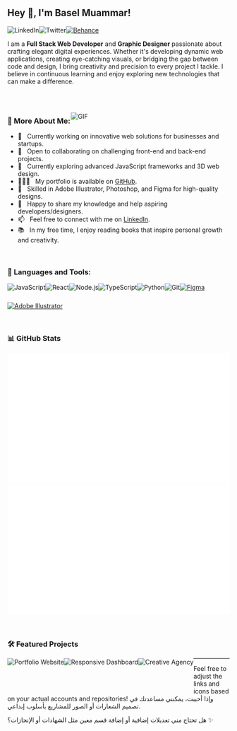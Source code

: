 ## Hey 👋, I'm Basel Muammar!

<a href='https://www.linkedin.com/in/basel-muammar/'><img align='left' alt="LinkedIn" src="https://raw.githubusercontent.com/rahul-jha98/rahul-jha98/561d474902b59c7429ec22bb73e225696c27b202/assets/linkedin.svg" height='18px'/></a>
<a href='https://twitter.com/baselmuammar'><img align='left' alt="Twitter" src="https://raw.githubusercontent.com/rahul-jha98/rahul-jha98/561d474902b59c7429ec22bb73e225696c27b202/assets/twitter.svg" height='18px'/></a>
<a href='https://www.behance.net/baselmuammar'><img alt="Behance" src="https://raw.githubusercontent.com/rahul-jha98/rahul-jha98/561d474902b59c7429ec22bb73e225696c27b202/assets/behance.svg" height='18px'/></a>

I am a **Full Stack Web Developer** and **Graphic Designer** passionate about crafting elegant digital experiences. Whether it's developing dynamic web applications, creating eye-catching visuals, or bridging the gap between code and design, I bring creativity and precision to every project I tackle. I believe in continuous learning and enjoy exploring new technologies that can make a difference.

<br/><br/>

<img align="right" alt="GIF" src="https://raw.githubusercontent.com/rahul-jha98/rahul-jha98/main/techstack.gif" width="360px"/>

### 🧐 More About Me:

- 🔭 &nbsp; Currently working on innovative web solutions for businesses and startups.
- 🤝 &nbsp; Open to collaborating on challenging front-end and back-end projects.
- 🌱 &nbsp; Currently exploring advanced JavaScript frameworks and 3D web design.
- 👨🏻‍💻 &nbsp; My portfolio is available on [GitHub](https://github.com/baselmuammar).
- 🎨 &nbsp; Skilled in Adobe Illustrator, Photoshop, and Figma for high-quality designs.
- 💬 &nbsp; Happy to share my knowledge and help aspiring developers/designers.
- 📫 &nbsp; Feel free to connect with me on [LinkedIn](https://www.linkedin.com/in/basel-muammar/).
- 📚 &nbsp; In my free time, I enjoy reading books that inspire personal growth and creativity.

<br/>

### 🔨 Languages and Tools:
<a href="https://developer.mozilla.org/en-US/docs/Web/JavaScript" target="_blank"> <img align="left" alt="JavaScript" height="42px" src="https://raw.githubusercontent.com/rahul-jha98/github_readme_icons/main/language_and_tools/square/javascript/javascript.svg"> </a>
<a href="https://reactjs.org/" target="_blank"> <img align="left" alt="React" height="42px" src="https://raw.githubusercontent.com/rahul-jha98/github_readme_icons/main/language_and_tools/square/react/react.svg"> </a>
<a href="https://nodejs.org" target="_blank"><img align="left" alt="Node.js" height="42px" src="https://raw.githubusercontent.com/rahul-jha98/github_readme_icons/main/language_and_tools/square/node/node.svg"></a>
<a href="https://www.typescriptlang.org/" target="_blank"><img align="left" alt="TypeScript" height="42px" src="https://raw.githubusercontent.com/rahul-jha98/github_readme_icons/main/language_and_tools/square/typescript/typescript.svg"></a>
<a href="https://www.python.org" target="_blank"><img align="left" alt="Python" height="42px" src="https://raw.githubusercontent.com/rahul-jha98/github_readme_icons/main/language_and_tools/square/python/python.svg"></a>
<a href="https://git-scm.com/" target="_blank"><img src="https://raw.githubusercontent.com/rahul-jha98/github_readme_icons/main/language_and_tools/square/git-scm/git-scm.svg" align="left" alt="Git" height="42px"/></a>
<a href="https://www.figma.com/" target="_blank"> <img src="https://raw.githubusercontent.com/rahul-jha98/github_readme_icons/main/language_and_tools/square/figma/figma.svg" alt="Figma" height="42px"/> </a>
<a href="https://www.adobe.com/products/illustrator.html" target="_blank"> <img src="https://raw.githubusercontent.com/rahul-jha98/github_readme_icons/main/language_and_tools/square/adobe-illustrator/adobe-illustrator.svg" alt="Adobe Illustrator" height="42px"/> </a>

<br/>

### 📊 GitHub Stats

<a href='https://github.com/baselmuammar/github-stats-transparent'>
  
![Stats Overview](https://raw.githubusercontent.com/rahul-jha98/github-stats-transparent/output/generated/overview.svg)
![Most Used Languages](https://raw.githubusercontent.com/rahul-jha98/github-stats-transparent/output/generated/languages.svg)

</a>

<br/>

### 🛠️ Featured Projects
<a href="https://github.com/baselmuammar/portfolio-website" target="_blank"> <img alt="Portfolio Website" src="./projects/portfolio-website.svg" height="68" align="left"> </a>
<a href="https://github.com/baselmuammar/responsive-dashboard" target="_blank"> <img alt="Responsive Dashboard" src="./projects/responsive-dashboard.svg" height="68" align="left"> </a>
<a href="https://github.com/baselmuammar/creative-agency" target="_blank"> <img alt="Creative Agency" src="./projects/creative-agency.svg" height="68" align="left"> </a>

---

Feel free to adjust the links and icons based on your actual accounts and repositories! وإذا أحببت، يمكنني مساعدتك في تصميم الشعارات أو الصور للمشاريع بأسلوب إبداعي.

هل تحتاج مني تعديلات إضافية أو إضافة قسم معين مثل الشهادات أو الإنجازات؟ ✨
